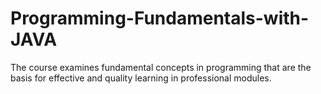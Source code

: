 # Programming-Fundamentals-with-JAVA
The course examines fundamental concepts in programming that are the basis for effective and quality learning in professional modules.
